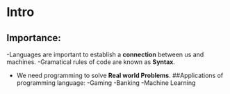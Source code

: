 # Intro
## Importance:
-Languages are important to establish a **connection** between us and machines.
-Gramatical rules of code are known as **Syntax**.
- We need programming to solve **Real world Problems**.
##Applications of programming language:
-Gaming
-Banking
-Machine Learning

